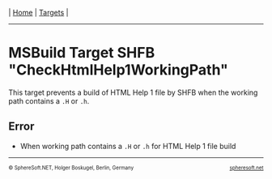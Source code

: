 | [Home](../../../README.md) | [Targets](../README.md) |

<hr style="height: 1px" />

# MSBuild Target SHFB "CheckHtmlHelp1WorkingPath"

This target prevents a build of HTML Help 1 file by SHFB when the working path
contains a `.H` or `.h`.



## Error

- When working path contains a `.H` or `.h` for HTML Help 1 file build



<!-- FOOTER -->
<hr style="height: 1px" />
<span style="font-size: 0.7em">© SphereSoft.NET, Holger Boskugel, Berlin, Germany</span>
<a href="http://spheresoft.net" style="font-size: 0.7em; float: right">spheresoft.net</a>
